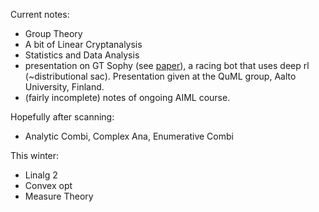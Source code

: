 Current notes:

- Group Theory
- A bit of Linear Cryptanalysis
- Statistics and Data Analysis
- presentation on GT Sophy (see [paper](https://www.nature.com/articles/s41586-021-04357-7)), a racing bot that uses deep rl (~distributional sac). Presentation given at the QuML group, Aalto University, Finland.
- (fairly incomplete) notes of ongoing AIML course.

Hopefully after scanning:

- Analytic Combi, Complex Ana, Enumerative Combi

This winter:

- Linalg 2
- Convex opt
- Measure Theory
